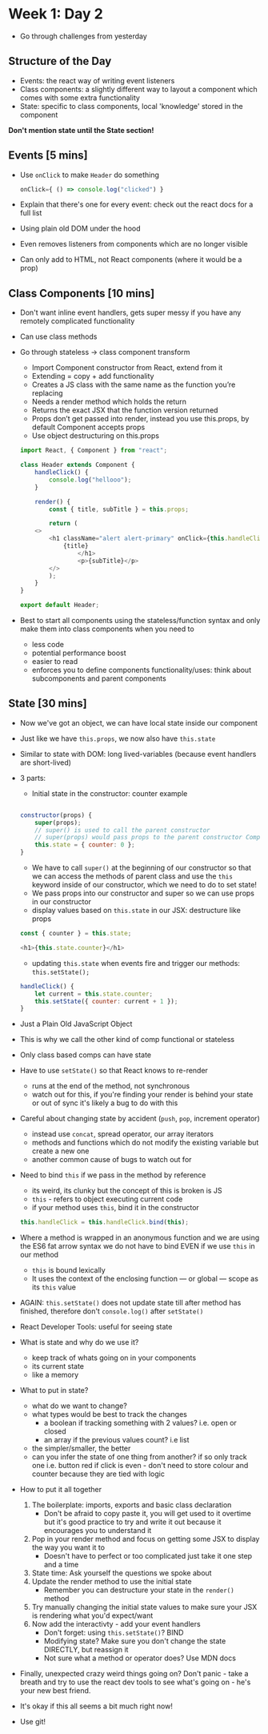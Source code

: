 # Week 1: Day 2

- Go through challenges from yesterday

## Structure of the Day
- Events: the react way of writing event listeners
- Class components: a slightly different way to layout a component which comes with some extra functionality
- State: specific to class components, local 'knowledge' stored in the component

**Don't mention state until the State section!**

## Events [5 mins]
- Use `onClick` to make `Header` do something

	```js
	onClick={ () => console.log("clicked") }
	```

- Explain that there's one for every event: check out the react docs for a full list
- Using plain old DOM under the hood
- Even removes listeners from components which are no longer visible
- Can only add to HTML, not React components (where it would be a prop)

## Class Components [10 mins]
- Don't want inline event handlers, gets super messy if you have any remotely complicated functionality
- Can use class methods
- Go through stateless -> class component transform
	- Import Component constructor from React, extend from it
	- Extending = copy + add functionality
	- Creates a JS class with the same name as the function you’re replacing
	- Needs a render method which holds the return
	- Returns the exact JSX that the function version
returned
	- Props don’t get passed into render, instead you use this.props, by default Component accepts props
	- Use object destructuring on this.props

	```js
	import React, { Component } from "react";

	class Header extends Component {
		handleClick() {
			console.log("hellooo");
  	   	}

		render() {
			const { title, subTitle } = this.props;

   	    	return (
		<>
			<h1 className="alert alert-primary" onClick={this.handleClick}>
          		{title}
        	    	</h1>
        	    	<p>{subTitle}</p>
      		</>
    		);
  	    }
	}

	export default Header;
	```

- Best to start all components using the stateless/function syntax and only make them into class components when you need to
	- less code
	- potential performance boost
	- easier to read
	- enforces you to define components functionality/uses: think about subcomponents and parent components

## State [30 mins]
- Now we've got an object, we can have local state inside our component
- Just like we have `this.props`, we now also have `this.state`
- Similar to state with DOM: long lived-variables (because event handlers are short-lived)
- 3 parts:
	- Initial state in the constructor: counter example
	```js

	constructor(props) {
		super(props);
		// super() is used to call the parent constructor
		// super(props) would pass props to the parent constructor Component
		this.state = { counter: 0 };
	}

	```
	- We have to call `super()` at the beginning of our constructor so that we can access the methods of parent class and use the `this` keyword inside of our constructor, which we need to do to set state!
	- We pass props into our constructor and super so we can use props in our constructor
	- display values based on `this.state` in our JSX: destructure like props
	```js
	const { counter } = this.state;

	<h1>{this.state.counter}</h1>
	```

	- updating `this.state` when events fire and trigger our methods: `this.setState();`

	```js
	handleClick() {
		let current = this.state.counter;
		this.setState({ counter: current + 1 });
	}
	```

- Just a Plain Old JavaScript Object
- This is why we call the other kind of comp functional or stateless
- Only class based comps can have state
- Have to use `setState()` so that React knows to re-render
	- runs at the end of the method, not synchronous
	- watch out for this, if you're finding your render is behind your state or out of sync it's likely a bug to do with this
- Careful about changing state by accident (`push`, `pop`, increment operator)
	- instead use `concat`, spread operator, our array iterators
	- methods and functions which do not modify the existing variable but create a new one
	- another common cause of bugs to watch out for
- Need to bind `this` if we pass in the method by reference
	- its weird, its clunky but the concept of this is broken is JS
	- `this` - refers to object executing current code
	- if your method uses `this`, bind it in the constructor
	```js
	this.handleClick = this.handleClick.bind(this);
	```
- Where a method is wrapped in an anonymous function and we are using the ES6 fat arrow syntax we do not have to bind EVEN if we use `this` in our method
	- `this` is bound lexically
	- It uses the context of the enclosing function — or global — scope as its `this` value
- AGAIN: `this.setState()` does not update state till after method has finished, therefore don't `console.log()` after `setState()`
- React Developer Tools: useful for seeing state
- What is state and why do we use it?
	- keep track of whats going on in your components
	- its current state
	- like a memory
- What to put in state?
	- what do we want to change?
	- what types would be best to track the changes
		- a boolean if tracking something with 2 values? i.e. open or closed
		- an array if the previous values count? i.e list
	- the simpler/smaller, the better
	- can you infer the state of one thing from another? if so only track one i.e. button red if click is even - don't need to store colour and counter because they are tied with logic
- How to put it all together
	1. The boilerplate: imports, exports and basic class declaration
		- Don't be afraid to copy paste it, you will get used to it overtime but it's good practice to try and write it out because it encourages you to understand it
	2. Pop in your render method and focus on getting some JSX to display the way you want it to
		- Doesn't have to perfect or too complicated just take it one step and a time
	3. State time: Ask yourself the questions we spoke about
	4. Update the render method to use the initial state
		- Remember you can destructure your state in the `render()` method
	5. Try manually changing the initial state values to make sure your JSX is rendering what you'd expect/want
	6. Now add the interactivty - add your event handlers
		- Don't forget:	using `this.setState()`? BIND
		- Modifying state? Make sure you don't change the state DIRECTLY, but reassign it
		- Not sure what a method or operator does? Use MDN docs
- Finally, unexpected crazy weird things going on? Don't panic - take a breath and try to use the react dev tools to see what's going on - he's your new best friend.
- It's okay if this all seems a bit much right now!
- Use git!
